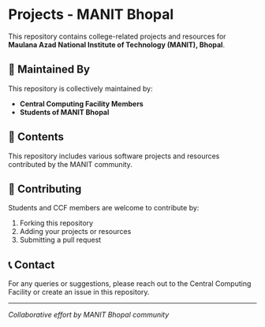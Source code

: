 # Projects - MANIT Bhopal

This repository contains college-related projects and resources for **Maulana Azad National Institute of Technology (MANIT), Bhopal**.

## 🤝 Maintained By

This repository is collectively maintained by:
- **Central Computing Facility Members**
- **Students of MANIT Bhopal**

## 📁 Contents

This repository includes various software projects and resources contributed by the MANIT community.

## 🚀 Contributing

Students and CCF members are welcome to contribute by:
1. Forking this repository
2. Adding your projects or resources
3. Submitting a pull request

## 📞 Contact

For any queries or suggestions, please reach out to the Central Computing Facility or create an issue in this repository.

---

*Collaborative effort by MANIT Bhopal community*
